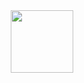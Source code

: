 <div id="header" align="center">
  <img src="https://media.giphy.com/media/39d3ZXYg3YespvHwf3/giphy.gif" width="100"/>
</div>
